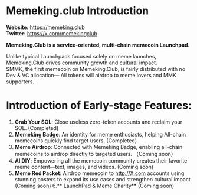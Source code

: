 # Memeking.club Introduction

**Website:** https://memeking.club <br>
**Twitter:** https://x.com/memekingclub

**Memeking.Club is a service-oriented, multi-chain memecoin Launchpad**.<br>

Unlike typical Launchpads focused solely on meme launches, Memeking.Club drives community growth and cultural impact.<br>
$MMK, the first memecoin on Memeking.Club, is fairly distributed with no Dev & VC allocation— All tokens will airdrop to meme lovers and MMK supporters.

# Introduction of Early-stage Features:
1. **Grab Your SOL**: Close useless zero-token accounts and reclaim your SOL. (Completed)
2. **Memeking Badge**: An identity for meme enthusiasts, helping All-chain memecoins quickly find target users. (Completed)
3. **Meme Airdrop**: Connected with Memeking Badge, enabling all-chain memecoins to airdrop directly to targeted users. （Coming soon）
4. **AI DIY**: Empowering all the memecoin community creates their favorite meme content—text, images, and videos. (Coming soon)
5. **Meme Red Packet**: Airdrop memecoin to http://X.com accounts using stunning posters to expand its use cases and strengthen cultural impact (Coming soon)
6.** LaunchPad & Meme Charity** (Coming soon)
